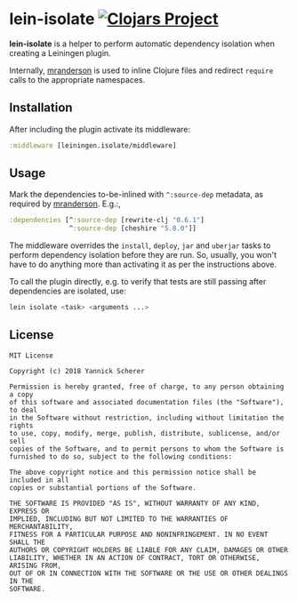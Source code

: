 # lein-isolate [![Clojars Project](https://img.shields.io/clojars/v/lein-isolate.svg)](https://clojars.org/lein-isolate)

__lein-isolate__ is a helper to perform automatic dependency isolation when
creating a Leiningen plugin.

Internally, [mranderson][mranderson] is used to inline Clojure files and
redirect `require` calls to the appropriate namespaces.

[mranderson]: https://github.com/benedekfazekas/mranderson

## Installation

After including the plugin activate its middleware:

```clojure
:middleware [leiningen.isolate/middleware]
```

## Usage

Mark the dependencies to-be-inlined with `^:source-dep` metadata, as required by
[mranderson][mranderson]. E.g.:,

```clojure
:dependencies [^:source-dep [rewrite-clj "0.6.1"]
               ^:source-dep [cheshire "5.8.0"]]
```

The middleware overrides the `install`, `deploy`, `jar` and `uberjar` tasks to
perform dependency isolation before they are run. So, usually, you won't have to
do anything more than activating it as per the instructions above.

To call the plugin directly, e.g. to verify that tests are still passing after
dependencies are isolated, use:

```sh
lein isolate <task> <arguments ...>
```

## License

```
MIT License

Copyright (c) 2018 Yannick Scherer

Permission is hereby granted, free of charge, to any person obtaining a copy
of this software and associated documentation files (the "Software"), to deal
in the Software without restriction, including without limitation the rights
to use, copy, modify, merge, publish, distribute, sublicense, and/or sell
copies of the Software, and to permit persons to whom the Software is
furnished to do so, subject to the following conditions:

The above copyright notice and this permission notice shall be included in all
copies or substantial portions of the Software.

THE SOFTWARE IS PROVIDED "AS IS", WITHOUT WARRANTY OF ANY KIND, EXPRESS OR
IMPLIED, INCLUDING BUT NOT LIMITED TO THE WARRANTIES OF MERCHANTABILITY,
FITNESS FOR A PARTICULAR PURPOSE AND NONINFRINGEMENT. IN NO EVENT SHALL THE
AUTHORS OR COPYRIGHT HOLDERS BE LIABLE FOR ANY CLAIM, DAMAGES OR OTHER
LIABILITY, WHETHER IN AN ACTION OF CONTRACT, TORT OR OTHERWISE, ARISING FROM,
OUT OF OR IN CONNECTION WITH THE SOFTWARE OR THE USE OR OTHER DEALINGS IN THE
SOFTWARE.
```
